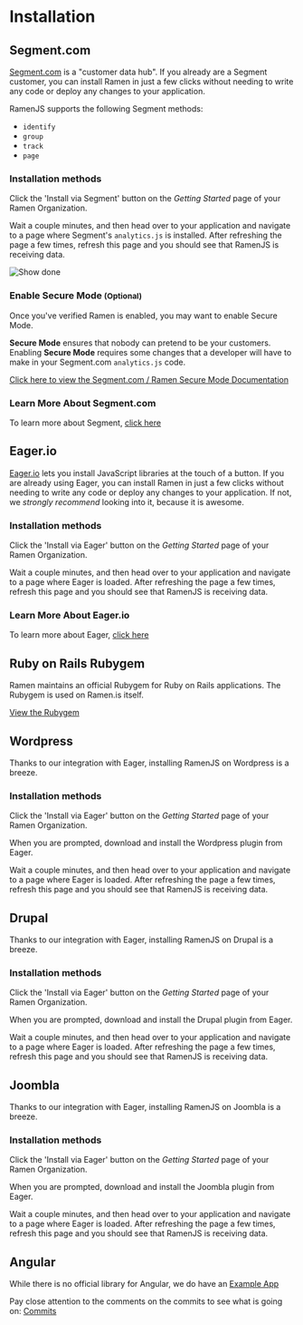 # Installation

## Segment.com

[Segment.com](https://segment.com/?utm_source=partners&utm_medium=docs&utm_campaign=ramen.is)
is a "customer data hub". If you already are
a Segment customer, you can install Ramen in just
a few clicks without needing
to write any code or deploy any changes to your application.

RamenJS supports the following Segment methods:

* `identify`
* `group`
* `track` 
* `page`

### Installation methods

Click the 'Install via Segment' button on the _Getting Started_ page of your
Ramen Organization.

Wait a couple minutes, and then head over to your application and
navigate to a page where Segment's `analytics.js` is installed.
After refreshing the page a few times, refresh this page and you
should see that RamenJS is receiving data.

![Show done](<%= asset_url 'segment-ramen-done.png' %>)

### Enable Secure Mode **<small>(Optional)</small>**

Once you've verified Ramen is enabled, you may want to enable Secure Mode.

**Secure Mode** ensures that nobody can pretend to be your customers. Enabling
**Secure Mode** requires some changes that a developer will have to make in your
Segment.com `analytics.js` code.

[Click here to view the Segment.com / Ramen Secure Mode Documentation](https://segment.com/docs/integrations/ramen/#secure-mode)

### Learn More About Segment.com

To learn more about Segment, [click here](https://segment.com/?utm_source=partners&utm_medium=docs&utm_campaign=ramen.is)


## Eager.io

[Eager.io](https://eager.io/app/ramen?utm_source=partners&utm_medium=docs&utm_campaign=ramen.is)
lets you install JavaScript libraries at the touch
of a button. If you are already using Eager, you can install Ramen in just a few clicks without needing
to write any code or deploy any changes to your application.
If not, we *strongly recommend* looking into it, because it is awesome.

### Installation methods

Click the 'Install via Eager' button on the _Getting Started_ page of your
Ramen Organization.

Wait a couple minutes, and then head over to your application and
navigate to a page where Eager is loaded.
After refreshing the page a few times, refresh this page and you
should see that RamenJS is receiving data.

### Learn More About Eager.io

To learn more about Eager, [click here](https://eager.io/?utm_source=partners&utm_medium=docs&utm_campaign=ramen.is)

## Ruby on Rails Rubygem

Ramen maintains an official Rubygem for Ruby on Rails applications. The Rubygem is used on Ramen.is itself.

[View the Rubygem](https://rubygems.org/gems/ramen-rails)

## Wordpress

Thanks to our integration with Eager, installing RamenJS on Wordpress is a breeze.

### Installation methods

Click the 'Install via Eager' button on the _Getting Started_ page of your
Ramen Organization.

When you are prompted, download and install the Wordpress plugin from Eager.

Wait a couple minutes, and then head over to your application and
navigate to a page where Eager is loaded.
After refreshing the page a few times, refresh this page and you
should see that RamenJS is receiving data.

## Drupal

Thanks to our integration with Eager, installing RamenJS on Drupal is a breeze.

### Installation methods

Click the 'Install via Eager' button on the _Getting Started_ page of your
Ramen Organization.

When you are prompted, download and install the Drupal plugin from Eager.

Wait a couple minutes, and then head over to your application and
navigate to a page where Eager is loaded.
After refreshing the page a few times, refresh this page and you
should see that RamenJS is receiving data.


## Joombla

Thanks to our integration with Eager, installing RamenJS on Joombla is a breeze.

### Installation methods

Click the 'Install via Eager' button on the _Getting Started_ page of your
Ramen Organization.

When you are prompted, download and install the Joombla plugin from Eager.

Wait a couple minutes, and then head over to your application and
navigate to a page where Eager is loaded.
After refreshing the page a few times, refresh this page and you
should see that RamenJS is receiving data.


## Angular

While there is no official library for Angular, we do have an
[Example App](https://github.com/ramen-dev/angular-seed)

Pay close attention to the comments on the commits to see what
is going on: [Commits](https://github.com/ramen-dev/angular-seed/commits/master)
